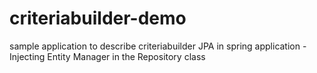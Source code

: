 # criteriabuilder-demo
sample application to describe criteriabuilder JPA in spring application - Injecting Entity Manager in the Repository class
